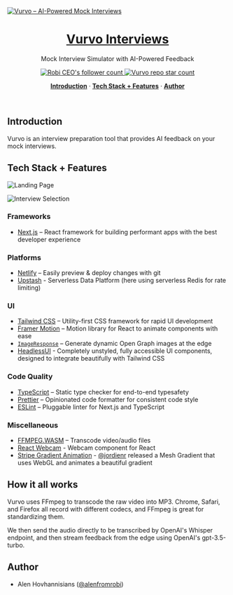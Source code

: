 <a href="https://vurvo.robiai.com">
  <img alt="Vurvo – AI-Powered Mock Interviews" src="https://i.ibb.co/5nSrKF6/opengraph-image.jpg" style="max-width: 100%;">
  <h1 align="center">Vurvo Interviews</h1>
</a>

<p align="center">
  Mock Interview Simulator with AI-Powered Feedback
</p>

<p align="center">
  <a href="https://twitter.com/alenfromrobi">
    <img src="https://img.shields.io/twitter/follow/alenfromrobi?style=flat&label=Follow&logo=twitter&color=0bf&logoColor=fff" alt="Robi CEO's follower count" />
  </a>
  <a href="https://github.com/hovhannisians/vurvo">
    <img src="https://img.shields.io/github/stars/hovhannisians/vurvo?label=hovhannisians%2FVurvo" alt="Vurvo repo star count" />
  </a>
</p>

<p align="center">
  <a href="#introduction"><strong>Introduction</strong></a> ·
  <a href="#tech-stack--features"><strong>Tech Stack + Features</strong></a> ·
  <a href="#author"><strong>Author</strong></a>
</p>
<br/>

## Introduction

Vurvo is an interview preparation tool that provides AI feedback on your mock interviews.

## Tech Stack + Features

![Landing Page](https://i.ibb.co/rZVXMKF/landing.jpg)

![Interview Selection](https://i.ibb.co/TYVVv21/interviews.jpg)

### Frameworks

- [Next.js](https://nextjs.org/) – React framework for building performant apps with the best developer experience

### Platforms

- [Netlify](https://netlify.com/) – Easily preview & deploy changes with git
- [Upstash](https://upstash.com/) - Serverless Data Platform (here using serverless Redis for rate limiting)

### UI

- [Tailwind CSS](https://tailwindcss.com/) – Utility-first CSS framework for rapid UI development
- [Framer Motion](https://framer.com/motion) – Motion library for React to animate components with ease
- [`ImageResponse`](https://beta.nextjs.org/docs/api-reference/image-response) – Generate dynamic Open Graph images at the edge
- [HeadlessUI](https://headlessui.com/) - Completely unstyled, fully accessible UI components, designed to integrate beautifully with Tailwind CSS

### Code Quality

- [TypeScript](https://www.typescriptlang.org/) – Static type checker for end-to-end typesafety
- [Prettier](https://prettier.io/) – Opinionated code formatter for consistent code style
- [ESLint](https://eslint.org/) – Pluggable linter for Next.js and TypeScript

### Miscellaneous

- [FFMPEG.WASM](https://ffmpegwasm.netlify.app/) – Transcode video/audio files
- [React Webcam](https://github.com/mozmorris/react-webcam) - Webcam component for React
- [Stripe Gradient Animation](https://whatamesh.vercel.app/) - [@jordienr](https://twitter.com/jordienr) released a Mesh Gradient that uses WebGL and animates a beautiful gradient

## How it all works

Vurvo uses FFmpeg to transcode the raw video into MP3. Chrome, Safari, and Firefox all record with different codecs, and FFmpeg is great for standardizing them.

We then send the audio directly to be transcribed by OpenAI's Whisper endpoint, and then stream feedback from the edge using OpenAI's gpt-3.5-turbo.

## Author

- Alen Hovhannisians ([@alenfromrobi](https://twitter.com/alenfromrobi))
